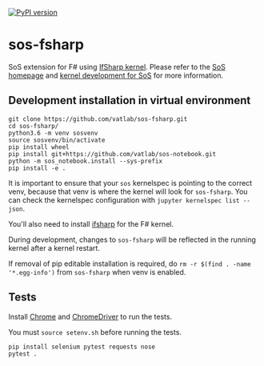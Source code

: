 [![PyPI version](https://badge.fury.io/py/sos-fsharp.svg)](https://badge.fury.io/py/sos-fsharp)

# sos-fsharp
SoS extension for F# using [IfSharp kernel](https://github.com/fsprojects/IfSharp). Please refer to the [SoS homepage](http://vatlab.github.io/SOS) and [kernel development for SoS](https://vatlab.github.io/sos-docs/doc/user_guide/language_module.html) for more information.

## Development installation in virtual environment


```
git clone https://github.com/vatlab/sos-fsharp.git
cd sos-fsharp/
python3.6 -m venv sosvenv
source sosvenv/bin/activate
pip install wheel
pip install git+https://github.com/vatlab/sos-notebook.git
python -m sos_notebook.install --sys-prefix
pip install -e .

```

It is important to ensure that your `sos` kernelspec is pointing to the correct venv, because that venv is where the kernel will look for `sos-fsharp`.
You can check the kernelspec configuration with `jupyter kernelspec list --json`. 

You'll also need to install [ifsharp](https://github.com/fsprojects/IfSharp) for the F# kernel.

During development, changes to `sos-fsharp` will be reflected in the running kernel after a kernel restart.

If removal of pip editable installation is required, do `rm -r $(find . -name '*.egg-info')` from `sos-fsharp` when venv is enabled.


## Tests

Install [Chrome](https://www.google.com/chrome/browser/) and [ChromeDriver](https://chromedriver.storage.googleapis.com/index.html?path=75.0.3770.90/) to run the tests.

You must `source setenv.sh` before running the tests.

```
pip install selenium pytest requests nose
pytest .
```

